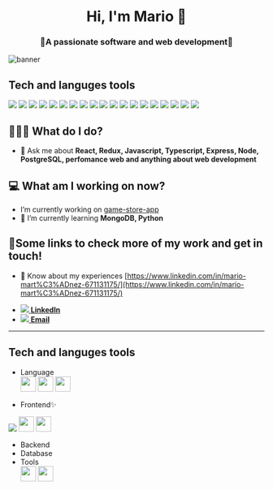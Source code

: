 <h1 align='center'> Hi, I'm Mario 👋 </h1>
<h3 align="center">🚀A passionate software and web development🚀</h3>

![banner](https://user-images.githubusercontent.com/77025067/123890397-c1e11f00-d91c-11eb-9a8a-1a6364079932.gif)

## Tech and languges tools

<img src = "https://img.shields.io/badge/-HTML5-E34F26?style=flat&logo=html5&logoColor=white"> <img src = "https://img.shields.io/badge/-CSS3-1572B6?style=flat&logo=css3&logoColor=white">
<img src="https://img.shields.io/badge/-Bootstrap-563D7C?style=flat&logo=bootstrap&logoColor=white">
<img src="https://img.shields.io/badge/-JavaScript-eed718?style=flat&logo=javascript&logoColor=ffffff">
<img src="https://img.shields.io/badge/-Sass-cc6699?style=flat&logo=sass&logoColor=ffffff">
<img src="https://img.shields.io/badge/-React-000000?style=flat&logo=react&logoColor=00c8ff">
<img src="https://img.shields.io/badge/-MongoDB-4DB33D?style=flat&logo=mongodb&logoColor=FFFFFF">
<img src="https://img.shields.io/badge/-GraphQL-e535ab?style=flat&logo=graphql&logoColor=FFFFFF">
<img src="https://img.shields.io/badge/-MySQL-F29111?style=flat&logo=mysql&logoColor=FFFFFF">
<img src="https://img.shields.io/badge/-Express.js-787878?style=flat">
<img src="https://img.shields.io/badge/-Node.js-3C873A?style=flat&logo=Node.js&logoColor=white">
<img src="https://img.shields.io/badge/-Firebase-FFA611?style=flat&logo=firebase&logoColor=FFFFFF">
<img src="http://img.shields.io/badge/-Google%20Cloud%20Platform-4285F4?style=flat&logo=google%20cloud&logoColor=white">
<img src="https://img.shields.io/badge/-Progressive Web Apps-5A0FC8?style=flat">
<img src="http://img.shields.io/badge/-Git-F1502F?style=flat&logo=git&logoColor=FFFFFF">
<img src="http://img.shields.io/badge/-Github-000000?style=flat&logo=github&logoColor=FFFFFF">
<img src="http://img.shields.io/badge/-VS%20Code-007ACC?style=flat&logo=visual%20studio%20code&logoColor=white">
<img src="http://img.shields.io/badge/-Heroku-430098?style=flat&logo=heroku&logoColor=white">
<img src="http://img.shields.io/badge/-Vercel-black?style=flat&logo=vercel&logoColor=white">

## 👨🏻‍💻 What do I do?
- 💬 Ask me about **React, Redux, Javascript, Typescript, Express, Node, PostgreSQL, perfomance web and anything about web development**


## 💻 What am I working on now?

- I’m currently working on [game-store-app](https://github.com/mariomartinez81/PI-Videogames-FT13)
- 🌱 I’m currently learning **MongoDB, Python**


## 🔗Some links to check more of my work and get in touch!

- 📄 Know about my experiences [https://www.linkedin.com/in/mario-mart%C3%ADnez-671131175/](https://www.linkedin.com/in/mario-mart%C3%ADnez-671131175/)

<div>
  <ul>
    <li><a href="https://www.linkedin.com/in/mario-mart%C3%ADnez-671131175/"><img src="https://img.icons8.com/android/24/4a90e2/linkedin.png" /><span> <b>LinkedIn</b></span></a></li>
    <li><a href="mailto:marioaviva@gmail.com"><img src="https://img.icons8.com/material/24/ffffff/mail.png" /><span> <b>Email</b></span></a></li>
  </ul>
  <hr />
</div>


## Tech and languges tools
- Language <br />
<code><a href="https://www.javascript.com/" target="_blank"><img height="30" src="https://img.shields.io/badge/JavaScript-F7DF1E?style=for-the-badge&logo=javascript&logoColor=black"></a></code>
<code><a href="https://www.typescriptlang.org/" target="_blank"><img height="30" src="https://www.vectorlogo.zone/logos/typescriptlang/typescriptlang-ar21.svg"></a></code>
<code><a href="https://www.python.org/" target="_blank"><img height="30" src="https://www.vectorlogo.zone/logos/python/python-ar21.svg"></a></code>

- Frontend✨ <br />

<code><a href="https://html5.org/" target="_blank"><img  src="https://www.vectorlogo.zone/logos/w3_html5/w3_html5-ar21.svg"></a></code>
<code><a href="https:https://tailwindcss.com/" target="_blank"><img height="30" src="https://www.vectorlogo.zone/logos/netlifyapp_watercss/netlifyapp_watercss-ar21.svg"></a></code>
<code><a href="https://sass-lang.com/" target="_blank"><img height="30" src="https://www.vectorlogo.zone/logos/sass-lang/sass-lang-icon.svg"></a></code>

- Backend <br />
- Database <br />
- Tools <br />
<code><a href="https://www.docker.com/" target="_blank"><img height="30" src="https://www.vectorlogo.zone/logos/docker/docker-ar21.svg"></a></code>
<code><a href="https://git-scm.com//" target="_blank"><img height="30" src="https://www.vectorlogo.zone/logos/git-scm/git-scm-ar21.svg"></a></code>

